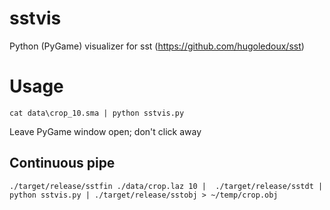 # sstvis
Python (PyGame) visualizer for sst (https://github.com/hugoledoux/sst)


# Usage
`cat data\crop_10.sma | python sstvis.py`

Leave PyGame window open; don't click away

## Continuous pipe
`./target/release/sstfin ./data/crop.laz 10 |  ./target/release/sstdt | python sstvis.py | ./target/release/sstobj > ~/temp/crop.obj`
